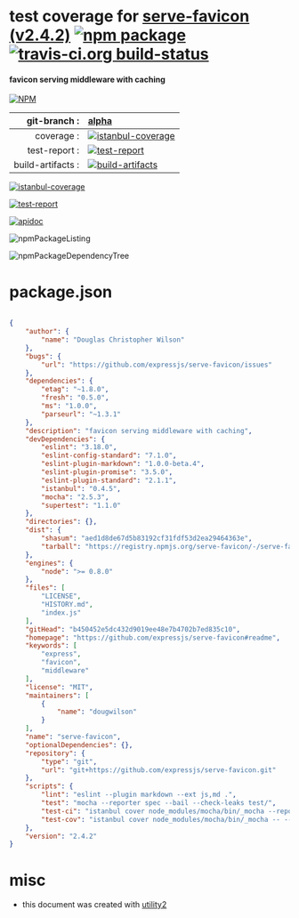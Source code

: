 # test coverage for  [serve-favicon (v2.4.2)](https://github.com/expressjs/serve-favicon#readme)  [![npm package](https://img.shields.io/npm/v/npmtest-serve-favicon.svg?style=flat-square)](https://www.npmjs.org/package/npmtest-serve-favicon) [![travis-ci.org build-status](https://api.travis-ci.org/npmtest/node-npmtest-serve-favicon.svg)](https://travis-ci.org/npmtest/node-npmtest-serve-favicon)
#### favicon serving middleware with caching

[![NPM](https://nodei.co/npm/serve-favicon.png?downloads=true&downloadRank=true&stars=true)](https://www.npmjs.com/package/serve-favicon)

| git-branch : | [alpha](https://github.com/npmtest/node-npmtest-serve-favicon/tree/alpha)|
|--:|:--|
| coverage : | [![istanbul-coverage](https://npmtest.github.io/node-npmtest-serve-favicon/build/coverage.badge.svg)](https://npmtest.github.io/node-npmtest-serve-favicon/build/coverage.html/index.html)|
| test-report : | [![test-report](https://npmtest.github.io/node-npmtest-serve-favicon/build/test-report.badge.svg)](https://npmtest.github.io/node-npmtest-serve-favicon/build/test-report.html)|
| build-artifacts : | [![build-artifacts](https://npmtest.github.io/node-npmtest-serve-favicon/glyphicons_144_folder_open.png)](https://github.com/npmtest/node-npmtest-serve-favicon/tree/gh-pages/build)|

[![istanbul-coverage](https://npmtest.github.io/node-npmtest-serve-favicon/build/screenCapture.buildCi.browser.%252Ftmp%252Fbuild%252Fcoverage.lib.html.png)](https://npmtest.github.io/node-npmtest-serve-favicon/build/coverage.html/index.html)

[![test-report](https://npmtest.github.io/node-npmtest-serve-favicon/build/screenCapture.buildCi.browser.%252Ftmp%252Fbuild%252Ftest-report.html.png)](https://npmtest.github.io/node-npmtest-serve-favicon/build/test-report.html)

[![apidoc](https://npmdoc.github.io/node-npmdoc-serve-favicon/build/screenCapture.buildCi.browser.%252Ftmp%252Fbuild%252Fapidoc.html.png)](https://npmdoc.github.io/node-npmdoc-serve-favicon/build/apidoc.html)

![npmPackageListing](https://npmtest.github.io/node-npmtest-serve-favicon/build/screenCapture.npmPackageListing.svg)

![npmPackageDependencyTree](https://npmtest.github.io/node-npmtest-serve-favicon/build/screenCapture.npmPackageDependencyTree.svg)



# package.json

```json

{
    "author": {
        "name": "Douglas Christopher Wilson"
    },
    "bugs": {
        "url": "https://github.com/expressjs/serve-favicon/issues"
    },
    "dependencies": {
        "etag": "~1.8.0",
        "fresh": "0.5.0",
        "ms": "1.0.0",
        "parseurl": "~1.3.1"
    },
    "description": "favicon serving middleware with caching",
    "devDependencies": {
        "eslint": "3.18.0",
        "eslint-config-standard": "7.1.0",
        "eslint-plugin-markdown": "1.0.0-beta.4",
        "eslint-plugin-promise": "3.5.0",
        "eslint-plugin-standard": "2.1.1",
        "istanbul": "0.4.5",
        "mocha": "2.5.3",
        "supertest": "1.1.0"
    },
    "directories": {},
    "dist": {
        "shasum": "aed1d8de67d5b83192cf31fdf53d2ea29464363e",
        "tarball": "https://registry.npmjs.org/serve-favicon/-/serve-favicon-2.4.2.tgz"
    },
    "engines": {
        "node": ">= 0.8.0"
    },
    "files": [
        "LICENSE",
        "HISTORY.md",
        "index.js"
    ],
    "gitHead": "b450452e5dc432d9019ee48e7b4702b7ed835c10",
    "homepage": "https://github.com/expressjs/serve-favicon#readme",
    "keywords": [
        "express",
        "favicon",
        "middleware"
    ],
    "license": "MIT",
    "maintainers": [
        {
            "name": "dougwilson"
        }
    ],
    "name": "serve-favicon",
    "optionalDependencies": {},
    "repository": {
        "type": "git",
        "url": "git+https://github.com/expressjs/serve-favicon.git"
    },
    "scripts": {
        "lint": "eslint --plugin markdown --ext js,md .",
        "test": "mocha --reporter spec --bail --check-leaks test/",
        "test-ci": "istanbul cover node_modules/mocha/bin/_mocha --report lcovonly -- --reporter spec --check-leaks test/",
        "test-cov": "istanbul cover node_modules/mocha/bin/_mocha -- --reporter dot --check-leaks test/"
    },
    "version": "2.4.2"
}
```



# misc
- this document was created with [utility2](https://github.com/kaizhu256/node-utility2)
